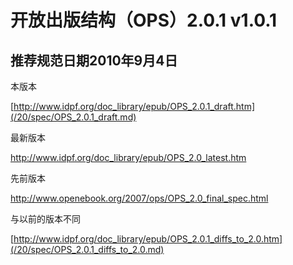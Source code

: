 # 开放出版结构（OPS）2.0.1 v1.0.1

## 推荐规范日期2010年9月4日

本版本

[http://www.idpf.org/doc_library/epub/OPS_2.0.1_draft.htm](/20/spec/OPS_2.0.1_draft.md)

最新版本

http://www.idpf.org/doc_library/epub/OPS_2.0_latest.htm

先前版本

http://www.openebook.org/2007/ops/OPS_2.0_final_spec.html

与以前的版本不同

[http://www.idpf.org/doc_library/epub/OPS_2.0.1_diffs_to_2.0.htm](/20/spec/OPS_2.0.1_diffs_to_2.0.md)
